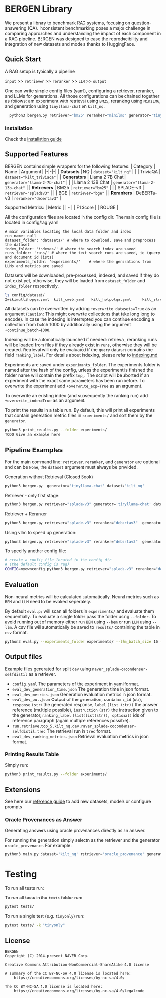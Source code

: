 # BERGEN Library
We present a library to benchmark RAG systems, focusing on question-answering (QA). Inconsistent benchmarking poses a major challenge in comparing approaches and understanding the impact of each
component in a RAG pipeline.
BERGEN was designed to ease the reproducibility and integration of new datasets and models thanks to HuggingFace.



## Quick Start
A RAG setup is typically a pipeline

`input` >> `retriever` >> `reranker` >> `LLM` >> `output`

One can write simple config files (yaml), configuring a retriever, reranker, and LLMs for generations. All those configurations can be chained together as follows: am experiment with retrieval using `BM25`, reranking using `MiniLM6`, and generation using `tinyllama-chat` on `kilt_nq`.

```bash
  python3 bergen.py retriever="bm25" reranker="minilm6" generator='tinyllama-chat' dataset='kilt_nq'
```

### Installation
 Check  the [installation guide](documentations/INSTALL.md)

## Supported Features
BERGEN contains simple wrappers for the following features:
| Category        | Name               |   Argument                     |
|-|-|-|
| **Datasets**    | NQ                 | `dataset="kilt_nq"`            |
|                 | TriviaQA           | `dataset="kilt_triviaqa"`      |
| **Generators**  | Llama 2 7B Chat    | `generator="llama-2-7b-chat"`  |
|                 | Llama 2 13B Chat   | `generator="llama-2-13b-chat"` |
| **Retrievers**  | BM25               | `retriever="bm25"`             |
|                 | SPLADE-v3          | `retriever="spladev3"`         |
|                 | BGE                | `retriever="bge"`              |
| **Rerankers**   | DeBERTa-v3         | `reranker="debertav3"`         |

Supported Metrics:
| Metric |
| - |
| F1 Score |
| ROUGE  |  

All the  configuration files are located in the config dir.
The main config file is located in config/rag.yaml

```
# main variables locating the local data folder and index
run_name: null
dataset_folder: 'datasets/' # where to download, save and preprocess the dataset
index_folder: 'indexes/' # where the search index are saved
runs_folder: 'runs/' # where the text search runs are saved, ie (query and document id lists)
experiments_folder: 'experiments/'    # where the generations from LLMs and metrics are saved

```


Datasets will be downloaded, pre-processed, indexed, and saved if they do not exist yet, otherwise, they will be loaded from `dataset_folder` and `index_folder` respectively. 

```bash
ls config/dataset/
2wikimultihopqa.yaml  kilt_cweb.yaml   kilt_hotpotqa.yaml     kilt_structured_zeroshot.yaml  kilt_wned.yaml  msmarco.yaml  pubmed_bioasq.yaml  ut1.yaml asqa.yaml kilt_eli5.yaml   kilt_nq_wiki2024.yaml  kilt_trex.yaml   kilt_wow.yaml   nq_open.yaml  sciq.yaml  wiki_qa.yaml kilt_aidayago2.yaml   kilt_fever.yaml  kilt_nq.yaml kilt_triviaqa.yaml mmlu.yaml popqa.yaml  truthful_qa.yaml
```


All datasets can be overwritten by adding `+overwrite_datasets=True` as an argument (`Caution`: This might overwrite collections that take long long to encode). In case the indexing is interrupted you can continue encoding a collection from batch 1000 by additionally using the argument `+continue_batch=1000`.

Indexing will be automatically launched if needed: retrieval, reranking runs will be loaded from files if they already exist in `runs`, otherwise they will be created.  Retrieval will only be evaluated if the `query` dataset contains the field `ranking_label`.
For details about indexing, please refer to [indexing.md](documentations/indexing.md)

Experiments are saved under `experiments_folder`. The experiments folder is named after the hash of the config, unless the experiment is finished the folder name will contain the prefix `tmp_`. The script will be aborted if an experiment with the exact same parameters has been run before. To overwrite the experiment add `+overwrite_exp=True` as an argument.

To overwrite an existing index (and subsequently the ranking run) add `+overwrite_index=True` as an argument.

To print the results in a table run. By default, this will print all experiments that contain generation metric files in `experiments/` and sort them by the `generator`.

```bash
python3 print_results.py --folder experiments/
TODO Give an example here
```
## Pipeline Examples
For the main command line:  `retriever`, `reranker`, and `generator` are optional and can be `None`, the `dataset` argument must always be provided. 
 
Generation without Retrieval (Closed Book)
```bash
python3 bergen.py  generator='tinyllama-chat' dataset='kilt_nq' 
```
Retriever - only first stage:
```bash
python3 bergen.py retriever="splade-v3" generator='tinyllama-chat' dataset='kilt_nq'
```
Retriever + Reranker
```bash
python3 bergen.py retriever="splade-v3" reranker="debertav3"  generator='tinyllama-chat' dataset='kilt_nq'
```

Using vllm to speed up generation:
```bash
python3 bergen.py retriever="splade-v3" reranker="debertav3"  generator='vllm_SOLAR-107B' dataset='kilt_nq'
```

To specify another config file:
```bash
# create a config file located in the config dir
# (the default config is rag)
CONFIG=myownconfig python3 bergen.py retriever="splade-v3" reranker="debertav3"  generator='vllm_SOLAR-107B' dataset='kilt_nq'
```

## Evaluation
Non-neural metrics will be calculated automatically. Neural metrics such as `BEM` and `LLM` need to be evoked seperately.

By default `eval.py` will scan all folders in `experiments/` and evaluate them sequentially. To evaluate a single folder pass the folder using `--folder`. To avoid running out of memory either run `BEM` using `--bem` or run `LLM` using `--llm`. A csv file will automatically be saved to `results/` containing the table in `csv` format.

```bash
python3 eval.py --experiments_folder experiments/ --llm_batch_size 16 --split 'dev' --llm
```




## Output files
Example files generated for split `dev` using `naver_splade-cocondenser-selfdistil` as a retriever.
- `config.yaml` The parameters of the experiment in yaml format.
- `eval_dev_generation_time.json` The generation time in json format.
- `eval_dev_metrics.json` Generation evaluation metrics in json format.
- `eval_dev_out.json` Output of the generation, contains `q_id` (str), `response` `(str)` the generated response, `label` `(list (str))` the answer reference (multiple possible), `instruction` `(str)` the instruction given to the generator, `ranking_label` `(list(list(str)), optional)` ids of reference paragraph (again multiple references possible).
- `run.retrieve.top_5.kilt_nq.dev.naver_splade-cocondenser-selfdistil.trec` The retrieval run in `trec` format.
- `eval_dev_ranking_metrics.json` Retrieval evaluation metrics in json format.

### Printing Results Table

Simply run:
```bash
python3 print_results.py --folder experiments/
```
## Extensions
See here our [reference guide](documentations/extensions.md) to add new datasets, models or configure prompts


### Oracle Provenances as Answer
Generating answers using oracle provenances directly as an answer. 

For running the generation simply selectn as the retriever and the generator `oracle_provenance`. For example: 

```python
python3 main.py dataset='kilt_nq' retriever='oracle_provenance' generator='oracle_provenance'
```
# Testing

To run all tests run:

To run all tests in the `tests` folder run:

```bash
pytest tests/
```

To run a single test (e.g. `tinyonly`) run: 
```bash 
pytest tests/ -k "tinyonly"
```

## License
```
BERGEN
Copyright (C) 2024-present NAVER Corp.

Creative Commons Attribution-NonCommercial-ShareAlike 4.0 license

A summary of the CC BY-NC-SA 4.0 license is located here:
    https://creativecommons.org/licenses/by-nc-sa/4.0/

The CC BY-NC-SA 4.0 license is located here: 
    https://creativecommons.org/licenses/by-nc-sa/4.0/legalcode
```

